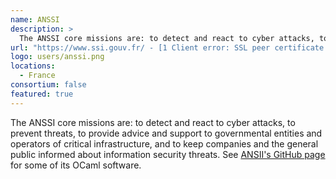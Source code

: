 ```yaml
---
name: ANSSI
description: > 
  The ANSSI core missions are: to detect and react to cyber attacks, to prevent threats, to provide advice and support to governmental entities and operators of critical infrastructure, and to keep companies and the general public informed about information security threats
url: "https://www.ssi.gouv.fr/ - [1 Client error: SSL peer certificate or SSH remote key was not OK]"
logo: users/anssi.png
locations: 
  - France
consortium: false
featured: true
---
```


The ANSSI core missions are: to detect and react to cyber attacks, to prevent threats, to provide advice and support to governmental entities and operators of critical infrastructure, and to keep companies and the general public informed about information security threats. See [ANSII's GitHub page](https://github.com/anssi-fr) for some of its OCaml software.
